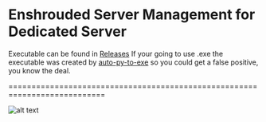 # Enshrouded Server Management for Dedicated Server

Executable can be found in [Releases](https://github.com/sibercat/ConanExiles_ModFileManagement/releases) If your going to use .exe the executable was created by [auto-py-to-exe](https://github.com/brentvollebregt/auto-py-to-exe) so you could get a false positive, you know the deal.

===========================================================================

![alt text](https://cdn.discordapp.com/attachments/1219454507138809896/1308861732202221568/image.png?ex=673f7bfa&is=673e2a7a&hm=8c30e52c229d30228f7c12a1211da5eb3923cbe4e5bdc6e25ad6471788dc1d21&)
